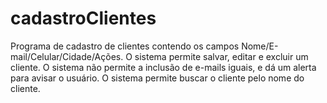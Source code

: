 # cadastroClientes

Programa de cadastro de clientes contendo os campos Nome/E-mail/Celular/Cidade/Ações.
O sistema permite salvar, editar e excluir um cliente.
O sistema não permite a inclusão de e-mails iguais, e dá um alerta para avisar o usuário.
O sistema permite buscar o cliente pelo nome do cliente.
